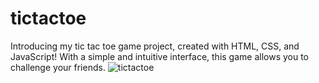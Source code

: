 # tictactoe
Introducing my tic tac toe game project, created with HTML, CSS, and JavaScript! With a simple and intuitive interface, this game allows you to challenge your friends.
![tictactoe](https://github.com/skehargit/tictactoe/assets/118283474/8b209668-cc59-4234-9949-71719b364740)

